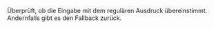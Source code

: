 Überprüft, ob die Eingabe mit dem regulären Ausdruck übereinstimmt. Andernfalls gibt es den Fallback zurück.
